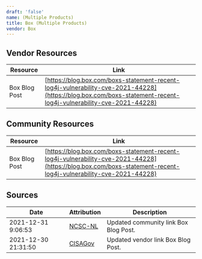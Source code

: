 ```yaml
---
draft: 'false'
name: (Multiple Products)
title: Box (Multiple Products)
vendor: Box
---
```


## Vendor Resources
| Resource | Link |
| --- | --- |
| Box Blog Post | [https://blog.box.com/boxs-statement-recent-log4j-vulnerability-cve-2021-44228](https://blog.box.com/boxs-statement-recent-log4j-vulnerability-cve-2021-44228) |

## Community Resources
| Resource | Link |
| --- | --- |
| Box Blog Post | [https://blog.box.com/boxs-statement-recent-log4j-vulnerability-cve-2021-44228](https://blog.box.com/boxs-statement-recent-log4j-vulnerability-cve-2021-44228) |


## Sources
| Date | Attribution | Description |
| --- | --- | --- |
| 2021-12-31 9:06:53 | [NCSC-NL](https://github.com/NCSC-NL/log4shell/blob/main/software/README.md) | Updated community link Box Blog Post.  |
| 2021-12-30 21:31:50 | [CISAGov](https://raw.githubusercontent.com/cisagov/log4j-affected-db/develop/README.md) | Updated vendor link Box Blog Post.  |
